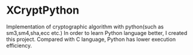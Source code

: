 # XCryptPython
Implementation of cryptographic algorithm with python(such as sm3,sm4,sha,ecc etc.)
In order to learn Python language better, I created this project. Compared with C language, Python has lower execution efficiency.

